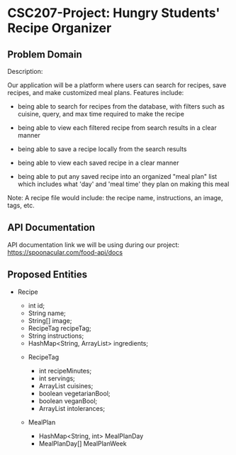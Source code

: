 # CSC207-Project: Hungry Students' Recipe Organizer

## Problem Domain

Description:

Our application will be a platform where users can search for recipes, save recipes, and make
customized meal plans. Features include:

- being able to search for recipes from the database, with filters such as cuisine, query, and max time required to make the recipe

- being able to view each filtered recipe from search results in a clear manner

- being able to save a recipe locally from the search results

- being able to view each saved recipe in a clear manner

- being able to put any saved recipe into an organized "meal plan" list which includes what 'day' and 'meal time' they plan on making this meal

Note: A recipe file would include: the recipe name, instructions, an image, tags, etc.

## API Documentation
  
API documentation link we will be using during our project:
https://spoonacular.com/food-api/docs

## Proposed Entities

- Recipe
  - int id;
  - String name;
  - String[] image;
  - RecipeTag recipeTag;
  - String instructions;
  - HashMap<String, ArrayList<Object>> ingredients;

- RecipeTag
  - int recipeMinutes;
  - int servings;
  - ArrayList<String> cuisines;
  - boolean vegetarianBool;
  - boolean veganBool;
  - ArrayList<String> intolerances;

- MealPlan
  - HashMap<String, int> MealPlanDay
  - MealPlanDay[] MealPlanWeek
